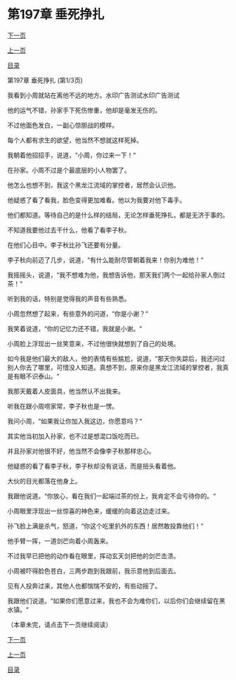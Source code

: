 <h1>第197章    垂死挣扎</h1>
            <div><p><a href="./0589_%E7%AC%AC197%E7%AB%A0_%E5%9E%82%E6%AD%BB%E6%8C%A3%E6%89%8E.md">下一页</a></p><p><a href="./0587_%E7%AC%AC196%E7%AB%A0_%E5%A4%B1%E6%8E%A7.md">上一页</a></p><p><a href="../">目录</a></p></div>
            <div><p>第197章    垂死挣扎 (第1/3页)</p><p>我看到小周就站在离他不远的地方。水印广告测试水印广告测试</p><p>他的运气不错，孙家手下死伤惨重，他却是毫发无伤的。</p><p>不过他面色发白，一副心惊胆战的模样。</p><p>每个人都有求生的欲望，他当然不想就这样死掉。</p><p>我朝着他招招手，说道，“小周，你过来一下！“</p><p>在孙家。小周不过是个最底层的小人物罢了。</p><p>他怎么也想不到，我这个黑龙江流域的掌控者，居然会认识他。</p><p>他疑惑了看了看我，脸色变得更加难看。他以为我要对他下毒手。</p><p>他们都知道。等待自己的是什么样的结局，无论怎样垂死挣扎，都是无济于事的。</p><p>不知道我要他过去干什么，他看了看李子秋。</p><p>在他们心目中。李子秋比孙飞还要有分量。</p><p>李子秋向前迈了几步，说道，“有什么能耐尽管朝着我来！你别为难他！“</p><p>我摇摇头，说道，“我不想难为他，我想告诉他，那天我们两个一起给孙家人倒过茶！“</p><p>听到我的话，特别是觉得我的声音有些熟悉。</p><p>小周忽然想了起来，有些意外的问道，“你是小谢？“</p><p>我笑着说道，“你的记忆力还不错，我就是小谢。“</p><p>小周脸上浮现出一丝笑意来，不过他很快就想到了自己的处境。</p><p>如今我是他们最大的敌人，他的表情有些尴尬，说道，“那天你失踪后，我还问过别人你去了哪里，可惜没人知道。真想不到，原来你是黑龙江流域的掌控者，我真是有眼不识泰山。“</p><p>我那天戴着人皮面具，他当然认不出我来。</p><p>听我在跟小周唠家常，李子秋也是一愣。</p><p>我问小周，“如果我让你加入我这边，你愿意吗？“</p><p>其实他当初加入孙家，也不过是想混口饭吃而已。</p><p>并且孙家对他很不好，他当然不会像李子秋那样忠心。</p><p>他疑惑的看了看李子秋，李子秋却没有说话，而是扭头看着他。</p><p>大伙的目光都落在他身上。</p><p>我跟他说道。“你放心，看在我们一起端过茶的份上，我肯定不会亏待你的。“</p><p>小周眼里浮现出一丝惊喜的神色来，缓缓的向着这边走过来。</p><p>孙飞脸上满是杀气，怒道，“你这个吃里扒外的东西！居然敢投靠他们！“</p><p>他手臂一挥，一道剑芒向着小周轰来。</p><p>不过我早已把他的动作看在眼里，挥动玄天剑把他的剑芒击溃。</p><p>小周被吓得脸色苍白，三两步跑到我跟前，我示意他到后面去。</p><p>见有人投奔过来，其他人也都惴惴不安的，有些动摇了。</p><p>我跟他们说道。“如果你们愿意过来，我也不会为难你们，以后你们会继续留在黑水镇。“</p><p>（本章未完，请点击下一页继续阅读）</p></div>
            <div><p><a href="./0589_%E7%AC%AC197%E7%AB%A0_%E5%9E%82%E6%AD%BB%E6%8C%A3%E6%89%8E.md">下一页</a></p><p><a href="./0587_%E7%AC%AC196%E7%AB%A0_%E5%A4%B1%E6%8E%A7.md">上一页</a></p><p><a href="../">目录</a></p></div>